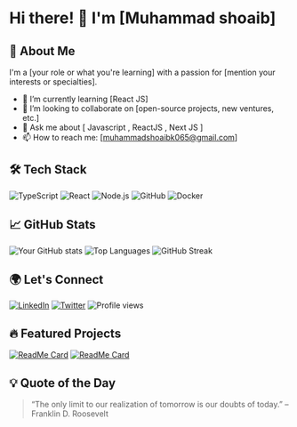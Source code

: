 # Hi there! 👋 I'm [Muhammad shoaib]

## 🚀 About Me
I'm a [your role or what you're learning] with a passion for [mention your interests or specialties].

- 🌱 I’m currently learning [React JS]
- 👯 I’m looking to collaborate on [open-source projects, new ventures, etc.]
- 💬 Ask me about [ Javascript , ReactJS , Next JS ]
- 📫 How to reach me: [muhammadshoaibk065@gmail.com]

## 🛠️ Tech Stack
![TypeScript](https://img.shields.io/badge/-TypeScript-007ACC?style=flat&logo=typescript&logoColor=white)
![React](https://img.shields.io/badge/-React-61DAFB?style=flat&logo=react&logoColor=black)
![Node.js](https://img.shields.io/badge/-Node.js-339933?style=flat&logo=node.js&logoColor=white)
![GitHub](https://img.shields.io/badge/-GitHub-181717?style=flat&logo=github)
![Docker](https://img.shields.io/badge/-Docker-2496ED?style=flat&logo=docker&logoColor=white)

## 📈 GitHub Stats
![Your GitHub stats](https://github-readme-stats.vercel.app/api?username=your-username&show_icons=true&theme=radical)
![Top Languages](https://github-readme-stats.vercel.app/api/top-langs/?username=your-username&layout=compact&theme=radical)
![GitHub Streak](http://github-readme-streak-stats.herokuapp.com?user=your-username&theme=radical)

## 🌍 Let's Connect
[![LinkedIn](https://img.shields.io/badge/-LinkedIn-0A66C2?style=flat&logo=linkedin&logoColor=white)](https://linkedin.com/in/yourusername)
[![Twitter](https://img.shields.io/badge/-Twitter-1DA1F2?style=flat&logo=twitter&logoColor=white)](https://twitter.com/yourusername)
![Profile views](https://komarev.com/ghpvc/?username=your-username)

## 🔥 Featured Projects
[![ReadMe Card](https://github-readme-stats.vercel.app/api/pin/?username=your-username&repo=project1&theme=radical)](https://github.com/your-username/project1)
[![ReadMe Card](https://github-readme-stats.vercel.app/api/pin/?username=your-username&repo=project2&theme=radical)](https://github.com/your-username/project2)

## 💡 Quote of the Day
> “The only limit to our realization of tomorrow is our doubts of today.” – Franklin D. Roosevelt

